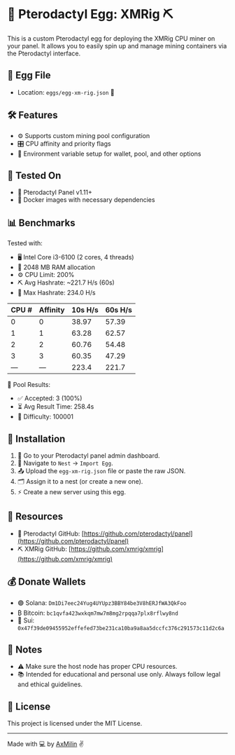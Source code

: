 # 🦖 Pterodactyl Egg: XMRig ⛏️

This is a custom Pterodactyl egg for deploying the XMRig CPU miner on your panel. It allows you to easily spin up and manage mining containers via the Pterodactyl interface.

## 📂 Egg File

- Location: `eggs/egg-xm-rig.json` 📁

## 🛠 Features

- ⚙️ Supports custom mining pool configuration
- 🎛️ CPU affinity and priority flags
- 🔧 Environment variable setup for wallet, pool, and other options

## 🧪 Tested On

- 🐉 Pterodactyl Panel v1.11+
- 🐳 Docker images with necessary dependencies

## 📊 Benchmarks

Tested with:

- 🖥️ Intel Core i3-6100 (2 cores, 4 threads)
- 🧠 2048 MB RAM allocation
- ⚙️ CPU Limit: 200%
- ⛏️ Avg Hashrate: ~221.7 H/s (60s)
- 🎯 Max Hashrate: 234.0 H/s

| CPU # | Affinity | 10s H/s | 60s H/s |
|-------|----------|---------|---------|
| 0     | 0        | 38.97   | 57.39   |
| 1     | 1        | 63.28   | 62.57   |
| 2     | 2        | 60.76   | 54.48   |
| 3     | 3        | 60.35   | 47.29   |
| —     | —        | 223.4   | 221.7   |

🎱 Pool Results:

- ✅ Accepted: 3 (100%)
- ⏳ Avg Result Time: 258.4s
- 🎲 Difficulty: 100001

## 🚀 Installation

1. 🔐 Go to your Pterodactyl panel admin dashboard.
2. 🐣 Navigate to `Nest` → `Import Egg`.
3. 📤 Upload the `egg-xm-rig.json` file or paste the raw JSON.
4. 🗂 Assign it to a nest (or create a new one).
5. ⚡ Create a new server using this egg.

## 🔗 Resources

- 🐉 Pterodactyl GitHub: [https://github.com/pterodactyl/panel](https://github.com/pterodactyl/panel)
- ⛏️ XMRig GitHub: [https://github.com/xmrig/xmrig](https://github.com/xmrig/xmrig)

## 💰 Donate Wallets

- 🟣 Solana: `Dm1Di7eec24Yug4UYUpz3BBY84be3V8hERJfWA3QkFoo`
- ₿ Bitcoin: `bc1qvfa423wxkqm7mw7m8mg2rpqqa7plx8rflwy8nd`
- 🔷 Sui: `0x47f39de09455952effefed73be231ca10ba9a8aa5dccfc376c291573c11d2c6a`

## 📎 Notes

- ⚠️ Make sure the host node has proper CPU resources.
- 📚 Intended for educational and personal use only. Always follow legal and ethical guidelines.

## 📄 License

This project is licensed under the MIT License.

---

Made with 💻 by [AxMilin](https://axmilin.in.th/) ✌️
